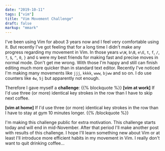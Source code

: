 ```yaml
---
date: "2019-10-11"
tags: ["vim"]
title: "Vim Movement Challenge"
draft: false
markup: "mmark"
---
```


I've been using Vim for about 3 years now and I feel very comfortable using it.
But recently I've got feeling that for a long time I didn't make any progress
regarding my movement in Vim. In those years 
`w\W`, `b\B`, `e\E`, `t`, `f`, `/`, `?`, `$`, `^`, `0`,
`}` and `G` were my best friends for making fast and precise moves in normal mode.
Don't get me wrong. With those I'm happy and still can finish editing much more
quicker than in standard text editor. 
Recently I've noticed I'm making many movements like `jjj`, `kkkk`, `www`,
`bjww` and so on. I do use counters like `4w`, `5j` but apparently not enough.


Therefore I gave myself a **challenge**:
{{% blockquote %}}
**[vim at work]** If I'd use three (or more) identical key strokes in the row 
than I have to skip next coffee.

**[vim at home]** If I'd use three (or more) identical key strokes in the row 
than I have to stay at gym 10 minutes longer.
{{% /blockquote %}}

I'm making this challenge public for extra motivation.
This challenge starts today and will end in mid-November. After that period I'll
make another post with results of this challenge. I hope I'll learn something
new about Vim or at least I'll introduce more efficient habits in my movement in
Vim. I really don't want to quit drinking coffee...

